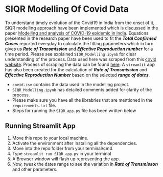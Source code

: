 # SIQR Modelling Of Covid Data

To understand timely evolution of the Covid19 in India from the onset of it, SIQR modelling approach have been implemented which is discussed in the paper [Modelling and analysis of COVID-19 epidemic in India](https://www.sciencedirect.com/science/article/pii/S2666449620300311). Equations presented in the research paper have been used to fit the ***Total Confirmed Cases*** reported everyday to calculate the fitting parameters which in turn gives us  ***Rate of Transmission*** and ***Effective Reproduction number*** for a time period. Please see explained `SIQR_Modelling.ipynb` for clear understanding of the process. Data used here was scraped from this [covid website](covid19india.org). Process of scraping the data can be found [here](https://github.com/sauravkmr992/understanding_covid19_impact). A `streamlit` app has also been created for the calculation of ***Rate of Transmission*** and ***Effective Reproduction Number*** based on the selected ***range of dates***.

* `covid.csv` contains the data used in the modelling project.
* `SIQR_Modelling.ipynb` has detailed comments added for clarity of the process.
* Please make sure you have all the librabries that are mentioned in the `requirements.txt` file.
* Steps for running the `SIQR_app.py` file has been written below 

## Running Streamlit App

   1. Move this repo to your local machine.
   2. Activate the environment after installing all the dependencies. 
   3. Move into the repo folder from your terminal/cmd.
   4. Type `streamlit run SIQR_app.py` in your terminal
   5. A Browser window will flash up representing the app.
   6. Now, tweak the dates range to see the variation in ***Rate of Transmisson*** and other parameters.

